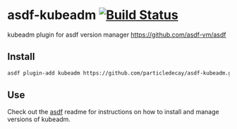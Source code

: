 # asdf-kubeadm [![Build Status](https://travis-ci.org/particledecay/asdf-kubeadm.svg?branch=master)](https://travis-ci.org/particledecay/asdf-kubeadm)
kubeadm plugin for asdf version manager https://github.com/asdf-vm/asdf

## Install
```bash
asdf plugin-add kubeadm https://github.com/particledecay/asdf-kubeadm.git
```

## Use
Check out the [asdf](https://github.com/asdf-vm/asdf) readme for instructions on how to install and manage versions of kubeadm.
